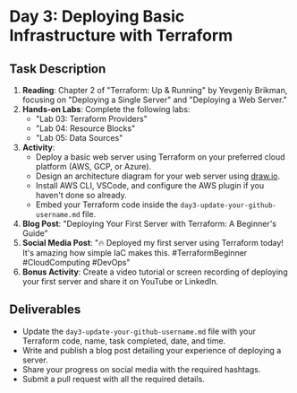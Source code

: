 # Day 3: Deploying Basic Infrastructure with Terraform

## Task Description

1. **Reading**: Chapter 2 of "Terraform: Up & Running" by Yevgeniy Brikman, focusing on "Deploying a Single Server" and "Deploying a Web Server."
2. **Hands-on Labs**: Complete the following labs:
   - "Lab 03: Terraform Providers"
   - "Lab 04: Resource Blocks"
   - "Lab 05: Data Sources"
3. **Activity**: 
   - Deploy a basic web server using Terraform on your preferred cloud platform (AWS, GCP, or Azure).
   - Design an architecture diagram for your web server using [draw.io](https://app.diagrams.net/).
   - Install AWS CLI, VSCode, and configure the AWS plugin if you haven't done so already.
   - Embed your Terraform code inside the `day3-update-your-github-username.md` file.
4. **Blog Post**: "Deploying Your First Server with Terraform: A Beginner's Guide"
5. **Social Media Post**: "🔥 Deployed my first server using Terraform today! It's amazing how simple IaC makes this. #TerraformBeginner #CloudComputing #DevOps"
6. **Bonus Activity**: Create a video tutorial or screen recording of deploying your first server and share it on YouTube or LinkedIn.

## Deliverables

- Update the `day3-update-your-github-username.md` file with your Terraform code, name, task completed, date, and time.
- Write and publish a blog post detailing your experience of deploying a server.
- Share your progress on social media with the required hashtags.
- Submit a pull request with all the required details.




